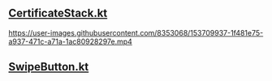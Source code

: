 ## [CertificateStack.kt](app/src/main/java/com/antonshilov/composeanimations/CertificatesStack.kt)


https://user-images.githubusercontent.com/8353068/153709937-1f481e75-a937-471c-a71a-1ac80928297e.mp4

## [SwipeButton.kt](app/src/main/java/com/antonshilov/composeanimations/SwipeButton.kt)
